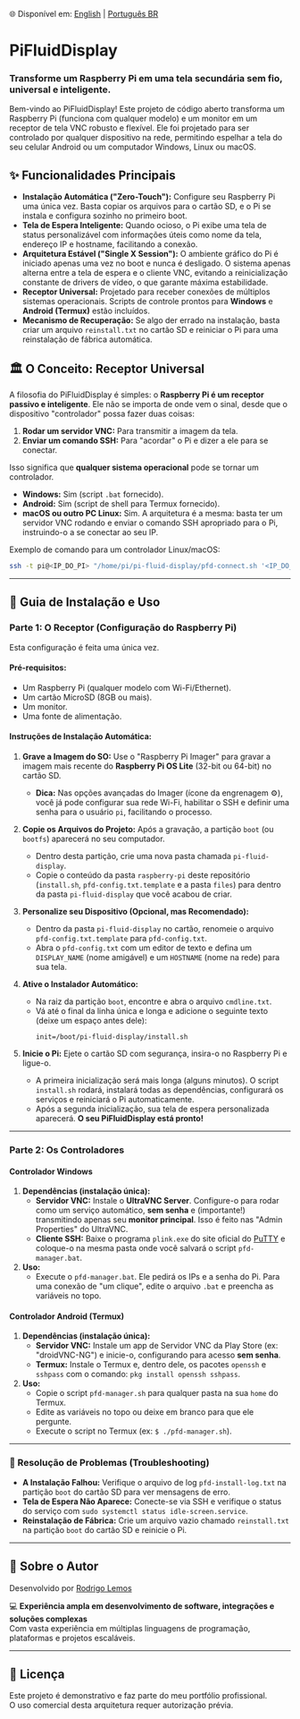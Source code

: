 🌐 Disponível em: [English](README.md) | [Português BR](README.pt-br.md)

# PiFluidDisplay

### Transforme um Raspberry Pi em uma tela secundária sem fio, universal e inteligente.

Bem-vindo ao PiFluidDisplay! Este projeto de código aberto transforma um Raspberry Pi (funciona com qualquer modelo) e um monitor em um receptor de tela VNC robusto e flexível. Ele foi projetado para ser controlado por qualquer dispositivo na rede, permitindo espelhar a tela do seu celular Android ou um computador Windows, Linux ou macOS.

## ✨ Funcionalidades Principais

* **Instalação Automática ("Zero-Touch"):** Configure seu Raspberry Pi uma única vez. Basta copiar os arquivos para o cartão SD, e o Pi se instala e configura sozinho no primeiro boot.
* **Tela de Espera Inteligente:** Quando ocioso, o Pi exibe uma tela de status personalizável com informações úteis como nome da tela, endereço IP e hostname, facilitando a conexão.
* **Arquitetura Estável ("Single X Session"):** O ambiente gráfico do Pi é iniciado apenas uma vez no boot e nunca é desligado. O sistema apenas alterna entre a tela de espera e o cliente VNC, evitando a reinicialização constante de drivers de vídeo, o que garante máxima estabilidade.
* **Receptor Universal:** Projetado para receber conexões de múltiplos sistemas operacionais. Scripts de controle prontos para **Windows** e **Android (Termux)** estão incluídos.
* **Mecanismo de Recuperação:** Se algo der errado na instalação, basta criar um arquivo `reinstall.txt` no cartão SD e reiniciar o Pi para uma reinstalação de fábrica automática.

## 🏛️ O Conceito: Receptor Universal

A filosofia do PiFluidDisplay é simples: o **Raspberry Pi é um receptor passivo e inteligente**. Ele não se importa de onde vem o sinal, desde que o dispositivo "controlador" possa fazer duas coisas:

1.  **Rodar um servidor VNC:** Para transmitir a imagem da tela.
2.  **Enviar um comando SSH:** Para "acordar" o Pi e dizer a ele para se conectar.

Isso significa que **qualquer sistema operacional** pode se tornar um controlador.

* **Windows:** Sim (script `.bat` fornecido).
* **Android:** Sim (script de shell para Termux fornecido).
* **macOS ou outro PC Linux:** Sim. A arquitetura é a mesma: basta ter um servidor VNC rodando e enviar o comando SSH apropriado para o Pi, instruindo-o a se conectar ao seu IP.

Exemplo de comando para um controlador Linux/macOS:
```bash
ssh -t pi@<IP_DO_PI> "/home/pi/pi-fluid-display/pfd-connect.sh '<IP_DO_SEU_PC>'"
```

---

## 🚀 Guia de Instalação e Uso

### **Parte 1: O Receptor (Configuração do Raspberry Pi)**

Esta configuração é feita uma única vez.

#### **Pré-requisitos:**
* Um Raspberry Pi (qualquer modelo com Wi-Fi/Ethernet).
* Um cartão MicroSD (8GB ou mais).
* Um monitor.
* Uma fonte de alimentação.

#### **Instruções de Instalação Automática:**

1.  **Grave a Imagem do SO:** Use o "Raspberry Pi Imager" para gravar a imagem mais recente do **Raspberry Pi OS Lite** (32-bit ou 64-bit) no cartão SD.
    * **Dica:** Nas opções avançadas do Imager (ícone da engrenagem ⚙️), você já pode configurar sua rede Wi-Fi, habilitar o SSH e definir uma senha para o usuário `pi`, facilitando o processo.

2.  **Copie os Arquivos do Projeto:** Após a gravação, a partição `boot` (ou `bootfs`) aparecerá no seu computador.
    * Dentro desta partição, crie uma nova pasta chamada `pi-fluid-display`.
    * Copie o conteúdo da pasta `raspberry-pi` deste repositório (`install.sh`, `pfd-config.txt.template` e a pasta `files`) para dentro da pasta `pi-fluid-display` que você acabou de criar.

3.  **Personalize seu Dispositivo (Opcional, mas Recomendado):**
    * Dentro da pasta `pi-fluid-display` no cartão, renomeie o arquivo `pfd-config.txt.template` para `pfd-config.txt`.
    * Abra o `pfd-config.txt` com um editor de texto e defina um `DISPLAY_NAME` (nome amigável) e um `HOSTNAME` (nome na rede) para sua tela.

4.  **Ative o Instalador Automático:**
    * Na raiz da partição `boot`, encontre e abra o arquivo `cmdline.txt`.
    * Vá até o final da linha única e longa e adicione o seguinte texto (deixe um espaço antes dele):
        ```
        init=/boot/pi-fluid-display/install.sh
        ```

5.  **Inicie o Pi:** Ejete o cartão SD com segurança, insira-o no Raspberry Pi e ligue-o.
    * A primeira inicialização será mais longa (alguns minutos). O script `install.sh` rodará, instalará todas as dependências, configurará os serviços e reiniciará o Pi automaticamente.
    * Após a segunda inicialização, sua tela de espera personalizada aparecerá. **O seu PiFluidDisplay está pronto!**

---

### **Parte 2: Os Controladores**

#### **Controlador Windows**

1.  **Dependências (instalação única):**
    * **Servidor VNC:** Instale o **UltraVNC Server**. Configure-o para rodar como um serviço automático, **sem senha** e (importante!) transmitindo apenas seu **monitor principal**. Isso é feito nas "Admin Properties" do UltraVNC.
    * **Cliente SSH:** Baixe o programa `plink.exe` do site oficial do [PuTTY](https://putty.org) e coloque-o na mesma pasta onde você salvará o script `pfd-manager.bat`.
2.  **Uso:**
    * Execute o `pfd-manager.bat`. Ele pedirá os IPs e a senha do Pi. Para uma conexão de "um clique", edite o arquivo `.bat` e preencha as variáveis no topo.

#### **Controlador Android (Termux)**

1.  **Dependências (instalação única):**
    * **Servidor VNC:** Instale um app de Servidor VNC da Play Store (ex: "droidVNC-NG") e inicie-o, configurando para acesso **sem senha**.
    * **Termux:** Instale o Termux e, dentro dele, os pacotes `openssh` e `sshpass` com o comando: `pkg install openssh sshpass`.
2.  **Uso:**
    * Copie o script `pfd-manager.sh` para qualquer pasta na sua `home` do Termux.
    * Edite as variáveis no topo ou deixe em branco para que ele pergunte.
    * Execute o script no Termux (ex: `$ ./pfd-manager.sh`).

---

### 🔧 Resolução de Problemas (Troubleshooting)

* **A Instalação Falhou:** Verifique o arquivo de log `pfd-install-log.txt` na partição `boot` do cartão SD para ver mensagens de erro.
* **Tela de Espera Não Aparece:** Conecte-se via SSH e verifique o status do serviço com `sudo systemctl status idle-screen.service`.
* **Reinstalação de Fábrica:** Crie um arquivo vazio chamado `reinstall.txt` na partição `boot` do cartão SD e reinicie o Pi.

---

## 👤 Sobre o Autor

Desenvolvido por [Rodrigo Lemos](https://linkedin.com/in/irlemos)  

💻 **Experiência ampla em desenvolvimento de software, integrações e soluções complexas**  
Com vasta experiência em múltiplas linguagens de programação, plataformas e projetos escaláveis.

---

## 📜 Licença

Este projeto é demonstrativo e faz parte do meu portfólio profissional.  
O uso comercial desta arquitetura requer autorização prévia.